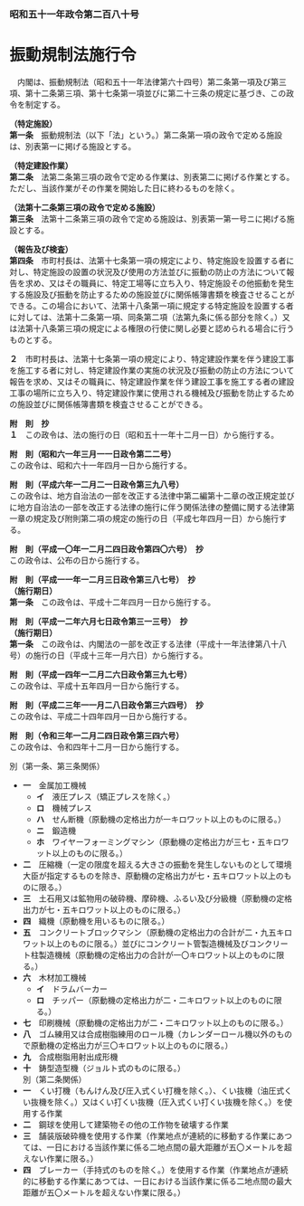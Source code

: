 ### 昭和五十一年政令第二百八十号  
# 振動規制法施行令  
　内閣は、振動規制法（昭和五十一年法律第六十四号）第二条第一項及び第三項、第十二条第三項、第十七条第一項並びに第二十三条の規定に基づき、この政令を制定する。  
  
**（特定施設）**  
**第一条**　振動規制法（以下「法」という。）第二条第一項の政令で定める施設は、別表第一に掲げる施設とする。  
  
**（特定建設作業）**  
**第二条**　法第二条第三項の政令で定める作業は、別表第二に掲げる作業とする。ただし、当該作業がその作業を開始した日に終わるものを除く。  
  
**（法第十二条第三項の政令で定める施設）**  
**第三条**　法第十二条第三項の政令で定める施設は、別表第一第一号ニに掲げる施設とする。  
  
**（報告及び検査）**  
**第四条**　市町村長は、法第十七条第一項の規定により、特定施設を設置する者に対し、特定施設の設置の状況及び使用の方法並びに振動の防止の方法について報告を求め、又はその職員に、特定工場等に立ち入り、特定施設その他振動を発生する施設及び振動を防止するための施設並びに関係帳簿書類を検査させることができる。この場合において、法第十八条第一項に規定する特定施設を設置する者に対しては、法第十二条第一項、同条第二項（法第九条に係る部分を除く。）又は法第十八条第三項の規定による権限の行使に関し必要と認められる場合に行うものとする。  
  
**２**　市町村長は、法第十七条第一項の規定により、特定建設作業を伴う建設工事を施工する者に対し、特定建設作業の実施の状況及び振動の防止の方法について報告を求め、又はその職員に、特定建設作業を伴う建設工事を施工する者の建設工事の場所に立ち入り、特定建設作業に使用される機械及び振動を防止するための施設並びに関係帳簿書類を検査させることができる。  
  
**附　則　抄**  
**１**　この政令は、法の施行の日（昭和五十一年十二月一日）から施行する。  
  
**附　則（昭和六一年三月一一日政令第二二号）**  
この政令は、昭和六十一年四月一日から施行する。  
  
**附　則（平成六年一二月二一日政令第三九八号）**  
この政令は、地方自治法の一部を改正する法律中第二編第十二章の改正規定並びに地方自治法の一部を改正する法律の施行に伴う関係法律の整備に関する法律第一章の規定及び附則第二項の規定の施行の日（平成七年四月一日）から施行する。  
  
**附　則（平成一〇年一二月二四日政令第四〇六号）　抄**  
この政令は、公布の日から施行する。  
  
**附　則（平成一一年一二月三日政令第三八七号）　抄**  
**（施行期日）**  
**第一条**　この政令は、平成十二年四月一日から施行する。  
  
**附　則（平成一二年六月七日政令第三一三号）　抄**  
**（施行期日）**  
**第一条**　この政令は、内閣法の一部を改正する法律（平成十一年法律第八十八号）の施行の日（平成十三年一月六日）から施行する。  
  
**附　則（平成一四年一二月二六日政令第三九七号）**  
この政令は、平成十五年四月一日から施行する。  
  
**附　則（平成二三年一一月二八日政令第三六四号）　抄**  
この政令は、平成二十四年四月一日から施行する。  
  
**附　則（令和三年一二月二四日政令第三四六号）**  
この政令は、令和四年十二月一日から施行する。  
  
別（第一条、第三条関係）  
* **一**　金属加工機械  
	* **イ**　液圧プレス（矯正プレスを除く。）  
	* **ロ**　機械プレス  
	* **ハ**　せん断機（原動機の定格出力が一キロワット以上のものに限る。）  
	* **ニ**　鍛造機  
	* **ホ**　ワイヤーフォーミングマシン（原動機の定格出力が三七・五キロワット以上のものに限る。）  
* **二**　圧縮機（一定の限度を超える大きさの振動を発生しないものとして環境大臣が指定するものを除き、原動機の定格出力が七・五キロワット以上のものに限る。）  
* **三**　土石用又は鉱物用の破砕機、摩砕機、ふるい及び分級機（原動機の定格出力が七・五キロワット以上のものに限る。）  
* **四**　織機（原動機を用いるものに限る。）  
* **五**　コンクリートブロックマシン（原動機の定格出力の合計が二・九五キロワット以上のものに限る。）並びにコンクリート管製造機械及びコンクリート柱製造機械（原動機の定格出力の合計が一〇キロワット以上のものに限る。）  
* **六**　木材加工機械  
	* **イ**　ドラムバーカー  
	* **ロ**　チッパー（原動機の定格出力が二・二キロワット以上のものに限る。）  
* **七**　印刷機械（原動機の定格出力が二・二キロワット以上のものに限る。）  
* **八**　ゴム練用又は合成樹脂練用のロール機（カレンダーロール機以外のもので原動機の定格出力が三〇キロワット以上のものに限る。）  
* **九**　合成樹脂用射出成形機  
* **十**　鋳型造型機（ジョルト式のものに限る。）  
別（第二条関係）  
* **一**　くい打機（もんけん及び圧入式くい打機を除く。）、くい抜機（油圧式くい抜機を除く。）又はくい打くい抜機（圧入式くい打くい抜機を除く。）を使用する作業  
* **二**　鋼球を使用して建築物その他の工作物を破壊する作業  
* **三**　舗装版破砕機を使用する作業（作業地点が連続的に移動する作業にあつては、一日における当該作業に係る二地点間の最大距離が五〇メートルを超えない作業に限る。）  
* **四**　ブレーカー（手持式のものを除く。）を使用する作業（作業地点が連続的に移動する作業にあつては、一日における当該作業に係る二地点間の最大距離が五〇メートルを超えない作業に限る。）  
